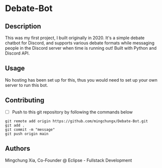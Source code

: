 # Debate-Bot


## Description

This was my first project, I built originally in 2020. It's a simple debate chatbot for Discord, and supports various debate formats while messaging people in the Discord server when time is running out! Built with Python and Discord API.


## Usage

No hosting has been set up for this, thus you would need to set up your own server to run this bot.


## Contributing

- [ ] Push to this git repository by following the commands below

```
git remote add origin https://github.com/mingchungx/Debate-Bot.git
git add .
git commit -m "message"
git push origin main
```


## Authors

Mingchung Xia, Co-Founder @ Eclipse - Fullstack Development

